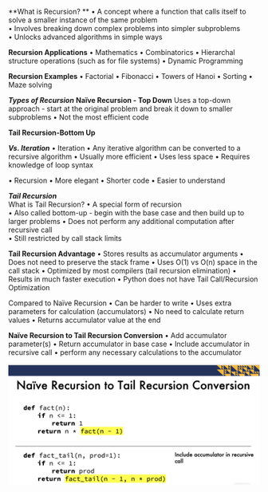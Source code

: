 **What is Recursion? **
• A concept where a function that calls itself to solve a smaller instance of the same problem  
• Involves breaking down complex problems into simpler subproblems  
• Unlocks advanced algorithms in simple ways

**Recursion Applications**
• Mathematics
• Combinatorics
• Hierarchal structure operations
(such as for file systems)
• Dynamic Programming

**Recursion Examples**
• Factorial
• Fibonacci
• Towers of Hanoi
• Sorting
• Maze solving

**_Types of Recursion_**
**Naïve Recursion - Top Down**
Uses a top-down approach - start at the original problem
and break it down to smaller subproblems
• Not the most efficient code

**Tail Recursion-Bottom Up**

**_Vs. Iteration_**
• Iteration
• Any iterative algorithm can be converted
to a recursive algorithm
• Usually more efficient
• Uses less space
• Requires knowledge of loop syntax

• Recursion
• More elegant
• Shorter code
• Easier to understand


***Tail Recursion***    
What is Tail Recursion? 
• A special form of recursion   
• Also called bottom-up - begin with the base case and then
build up to larger problems 
• Does not perform any additional computation after
recursive call  
• Still restricted by call stack limits 

__Tail Recursion Advantage__
• Stores results as accumulator arguments
• Does not need to preserve the stack frame
• Uses O(1) vs O(n) space in the call stack
• Optimized by most compilers (tail recursion elimination)
• Results in much faster execution
• Python does not have Tail Call/Recursion Optimization


Compared to Naïve Recursion
• Can be harder to write
• Uses extra parameters for calculation (accumulators)
• No need to calculate return values
• Returns accumulator value at the end

__Naïve Recursion to Tail Recursion Conversion__
• Add accumulator parameter(s)
• Return accumulator in base case
• Include accumulator in recursive call
• perform any necessary calculations to the accumulator


![alt text](image-23.png)